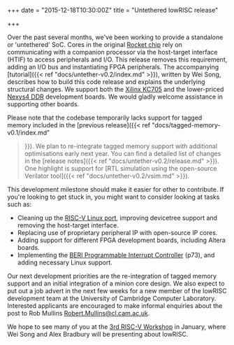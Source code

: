 +++
date = "2015-12-18T10:30:00Z"
title = "Untethered lowRISC release"

+++

Over the past several months, we've been working to provide a standalone or 
'untethered' SoC. Cores in the original [Rocket 
chip](https://github.com/ucb-bar/rocket-chip) rely on communicating with a 
companion processor via the host-target interface (HTIF) to access peripherals 
and I/O. This release removes this requirement, adding an I/O bus and 
instantiating FPGA peripherals. The accompanying [tutorial]({{< ref 
"docs/untether-v0.2/index.md" >}}), written by Wei Song, describes how to 
build this code release and explains the underlying structural changes. We 
support both the [Xilinx 
KC705](http://www.xilinx.com/products/boards-and-kits/ek-k7-kc705-g.html) and 
the lower-priced [Nexys4 
DDR](http://store.digilentinc.com/nexys-4-ddr-artix-7-fpga-trainer-board-recommended-for-ece-curriculum/) 
development boards. We would gladly welcome assistance in supporting other 
boards.

Please note that the codebase temporarily lacks support for tagged memory 
included in the [previous release]({{< ref "docs/tagged-memory-v0.1/index.md" 
>}}). We plan to re-integrate tagged memory support 
with additional optimisations early next year. You can find a detailed list of 
changes in the [release notes]({{< ref "docs/untether-v0.2/release.md" >}}).
One highlight is support for [RTL simulation using the open-source Verilator 
tool]({{< ref "docs/untether-v0.2/vsim.md" >}}).

This development milestone should make it easier for other to contribute. If 
you're looking to get stuck in, you might want to consider looking at tasks 
such as:

* Cleaning up the [RISC-V Linux port](https://github.com/lowRISC/riscv-linux), 
improving devicetree support and removing the host-target interface.
* Replacing use of proprietary peripheral IP with open-source IP cores.
* Adding support for different FPGA development boards, including Altera 
boards.
* Implementing the [BERI Programmable Interrupt 
Controller](http://www.cl.cam.ac.uk/techreports/UCAM-CL-TR-852.pdf) (p73), and 
adding necessary Linux support.

Our next development priorities are the re-integration of tagged memory 
support and an initial integration of a minion core design. We also expect to 
put out a job advert in the next few weeks for a new member of the lowRISC 
development team at the University of Cambridge Computer Laboratory.
Interested applicants are encouraged to make informal enquiries about the post 
to Rob Mullins <Robert.Mullins@cl.cam.ac.uk>.

We hope to see many of you at the [3rd RISC-V 
Workshop](http://riscv.org/workshop-jan2016.html) in January, where Wei Song 
and Alex Bradbury will be presenting about lowRISC.
